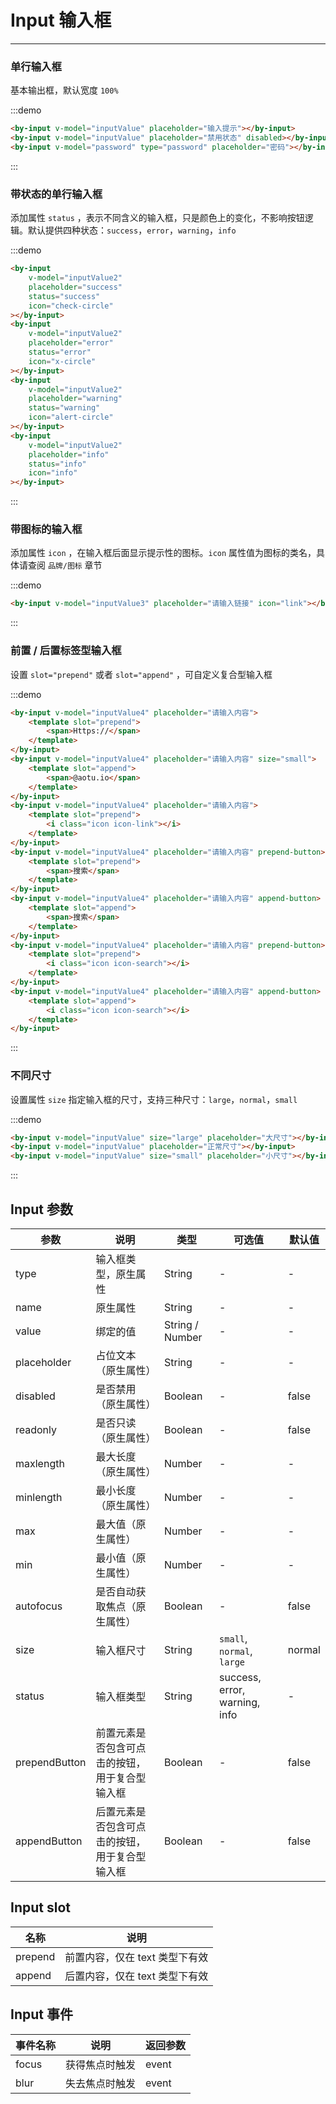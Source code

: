 # Input 输入框

---

### 单行输入框

基本输出框，默认宽度 `100%`

:::demo

```html
<by-input v-model="inputValue" placeholder="输入提示"></by-input>
<by-input v-model="inputValue" placeholder="禁用状态" disabled></by-input>
<by-input v-model="password" type="password" placeholder="密码"></by-input>
```

:::

### 带状态的单行输入框

添加属性 `status` ，表示不同含义的输入框，只是颜色上的变化，不影响按钮逻辑。默认提供四种状态：`success`，`error`，`warning`，`info`

:::demo

```html
<by-input
    v-model="inputValue2"
    placeholder="success"
    status="success"
    icon="check-circle"
></by-input>
<by-input
    v-model="inputValue2"
    placeholder="error"
    status="error"
    icon="x-circle"
></by-input>
<by-input
    v-model="inputValue2"
    placeholder="warning"
    status="warning"
    icon="alert-circle"
></by-input>
<by-input
    v-model="inputValue2"
    placeholder="info"
    status="info"
    icon="info"
></by-input>
```

:::

### 带图标的输入框

添加属性 `icon` ，在输入框后面显示提示性的图标。`icon` 属性值为图标的类名，具体请查阅 `品牌/图标` 章节

:::demo

```html
<by-input v-model="inputValue3" placeholder="请输入链接" icon="link"></by-input>
```

:::

### 前置 / 后置标签型输入框

设置 `slot="prepend"` 或者 `slot="append"` ，可自定义复合型输入框

:::demo

```html
<by-input v-model="inputValue4" placeholder="请输入内容">
    <template slot="prepend">
        <span>Https://</span>
    </template>
</by-input>
<by-input v-model="inputValue4" placeholder="请输入内容" size="small">
    <template slot="append">
        <span>@aotu.io</span>
    </template>
</by-input>
<by-input v-model="inputValue4" placeholder="请输入内容">
    <template slot="prepend">
        <i class="icon icon-link"></i>
    </template>
</by-input>
<by-input v-model="inputValue4" placeholder="请输入内容" prepend-button>
    <template slot="prepend">
        <span>搜索</span>
    </template>
</by-input>
<by-input v-model="inputValue4" placeholder="请输入内容" append-button>
    <template slot="append">
        <span>搜索</span>
    </template>
</by-input>
<by-input v-model="inputValue4" placeholder="请输入内容" prepend-button>
    <template slot="prepend">
        <i class="icon icon-search"></i>
    </template>
</by-input>
<by-input v-model="inputValue4" placeholder="请输入内容" append-button>
    <template slot="append">
        <i class="icon icon-search"></i>
    </template>
</by-input>
```

:::

### 不同尺寸

设置属性 `size` 指定输入框的尺寸，支持三种尺寸：`large`，`normal`，`small`

:::demo

```html
<by-input v-model="inputValue" size="large" placeholder="大尺寸"></by-input>
<by-input v-model="inputValue" placeholder="正常尺寸"></by-input>
<by-input v-model="inputValue" size="small" placeholder="小尺寸"></by-input>
```

:::

<!-- ### 特殊属性 mobile

mobile

:::demo

```html

<by-input v-model="mobileValue" special="mobile" size="small" placeholder="请输入手机号"></by-input>

```

::: -->

## Input 参数

| 参数          | 说明                                           | 类型            | 可选值                        | 默认值 |
| ------------- | ---------------------------------------------- | --------------- | ----------------------------- | ------ |
| type          | 输入框类型，原生属性                           | String          | -                             | -      |
| name          | 原生属性                                       | String          | -                             | -      |
| value         | 绑定的值                                       | String / Number | -                             | -      |
| placeholder   | 占位文本（原生属性）                           | String          | -                             | -      |
| disabled      | 是否禁用（原生属性）                           | Boolean         | -                             | false  |
| readonly      | 是否只读（原生属性）                           | Boolean         | -                             | false  |
| maxlength     | 最大长度（原生属性）                           | Number          | -                             | -      |
| minlength     | 最小长度（原生属性）                           | Number          | -                             | -      |
| max           | 最大值（原生属性）                             | Number          | -                             | -      |
| min           | 最小值（原生属性）                             | Number          | -                             | -      |
| autofocus     | 是否自动获取焦点（原生属性）                   | Boolean         | -                             | false  |
| size          | 输入框尺寸                                     | String          | `small`, `normal`, `large`    | normal |
| status        | 输入框类型                                     | String          | success, error, warning, info | -      |
| prependButton | 前置元素是否包含可点击的按钮，用于复合型输入框 | Boolean         | -                             | false  |
| appendButton  | 后置元素是否包含可点击的按钮，用于复合型输入框 | Boolean         | -                             | false  |

## Input slot

| 名称    | 说明                           |
| ------- | ------------------------------ |
| prepend | 前置内容，仅在 text 类型下有效 |
| append  | 后置内容，仅在 text 类型下有效 |

## Input 事件

| 事件名称 | 说明           | 返回参数 |
| -------- | -------------- | -------- |
| focus    | 获得焦点时触发 | event    |
| blur     | 失去焦点时触发 | event    |

<script>
export default {
  data() {
    return {
      mobileValue:'',
      inputValue: '',
      inputValue2: '',
      inputValue3: '',
      inputValue4: '',
      password: ''
    }
  }
}
</script>

<style lang="scss" scoped>
.by-input {
  width: 200px;

  & + .by-input {
    margin-top: 15px;
  }
}
</style>
